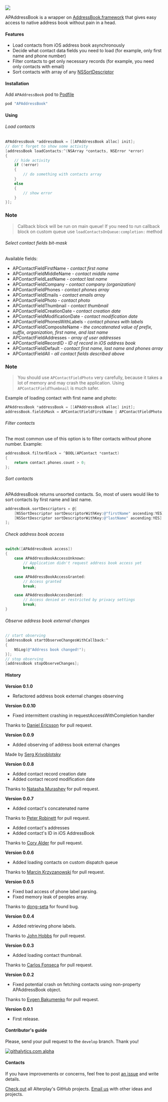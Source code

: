 <img src="https://dl.dropboxusercontent.com/u/2334198/APAddressBook-git-teaser.png">

APAddressBook is a wrapper on [AddressBook.framework](https://developer.apple.com/library/ios/documentation/AddressBook/Reference/AddressBook_iPhoneOS_Framework/_index.html) that gives easy access to native address book without pain in a head.

#### Features
* Load contacts from iOS address book asynchronously
* Decide what contact data fields you need to load (for example, only first name and phone number)
* Filter contacts to get only necessary records (for example, you need only contacts with email)
* Sort contacts with array of any [NSSortDescriptor](https://developer.apple.com/library/mac/documentation/cocoa/reference/foundation/classes/NSSortDescriptor_Class/Reference/Reference.html)

#### Installation
Add `APAddressBook` pod to [Podfile](http://guides.cocoapods.org/syntax/podfile.html)
```ruby
pod "APAddressBook"
```

#### Using

###### Load contacts
```objective-c
APAddressBook *addressBook = [[APAddressBook alloc] init];
// don't forget to show some activity
[addressBook loadContacts:^(NSArray *contacts, NSError *error)
{
    // hide activity
    if (!error)
    {
        // do something with contacts array
    }
    else
    {
        // show error
    }
}];
```

### Note
> Callback block will be run on main queue! If you need to run callback block on custom queue use `loadContactsOnQueue:completion:` method

###### Select contact fields bit-mask
Available fields:
* APContactFieldFirstName - *contact first name*
* APContactFieldMiddleName - *contact middle name*
* APContactFieldLastName - *contact last name*
* APContactFieldCompany - *contact company (organization)*
* APContactFieldPhones - *contact phones array*
* APContactFieldEmails - *contact emails array*
* APContactFieldPhoto - *contact photo*
* APContactFieldThumbnail - *contact thumbnail*
* APContactFieldCreationDate - *contact creation date*
* APContactFieldModificationDate - *contact modification date*
* APContactFieldPhonesWithLabels - *contact phones with labels*
* APContactFieldCompositeName - *the concatenated value of prefix, suffix, organization, first name, and last name*
* APContactFieldAddresses - *array of user addresses*
* APContactFieldRecordID - *ID of record in iOS address book*
* APContactFieldDefault - *contact first name, last name and phones array*
* APContactFieldAll - *all contact fields described above*


### Note
> You should use `APContactFieldPhoto` very carefully, because it takes a lot of memory and may crash the application. Using `APContactFieldThumbnail` is much safer.

Example of loading contact with first name and photo:
```objective-c
APAddressBook *addressBook = [[APAddressBook alloc] init];
addressBook.fieldsMask = APContactFieldFirstName | APContactFieldPhoto;
```

###### Filter contacts
The most common use of this option is to filter contacts without phone number. Example:
```objective-c
addressBook.filterBlock = ^BOOL(APContact *contact)
{
    return contact.phones.count > 0;
};
```

###### Sort contacts
APAddressBook returns unsorted contacts. So, most of users would like to sort contacts by first name and last name.
```objective-c
addressBook.sortDescriptors = @[
    [NSSortDescriptor sortDescriptorWithKey:@"firstName" ascending:YES],
    [NSSortDescriptor sortDescriptorWithKey:@"lastName" ascending:YES]
];
```

###### Check address book access
```objective-c
switch([APAddressBook access])
{
    case APAddressBookAccessUnknown:
        // Application didn't request address book access yet
        break;

    case APAddressBookAccessGranted:
        // Access granted
        break;

    case APAddressBookAccessDenied:
        // Access denied or restricted by privacy settings
        break;
}
```

###### Observe address book external changes
```objective-c
// start observing
[addressBook startObserveChangesWithCallback:^
{
    NSLog(@"Address book changed!");
}];
// stop observing
[addressBook stopObserveChanges];
```

#### History

**Version 0.1.0**
* Refactored address book external changes observing

**Version 0.0.10**
* Fixed intermittent crashing in requestAccessWithCompletion handler

Thanks to [Daniel Ericsson](https://github.com/monowerker) for pull request.

**Version 0.0.9**
* Added observing of address book external changes

Made by [Serg Krivoblotsky](https://github.com/Krivoblotsky)

**Version 0.0.8**
* Added contact record creation date
* Added contact record modification date

Thanks to [Natasha Murashev](https://github.com/NatashaTheRobot) for pull request.

**Version 0.0.7**
* Added contact's concatenated name

Thanks to [Peter Robinett](https://github.com/pr1001) for pull request.

* Added contact's addresses
* Added contact's ID in iOS AddressBook

Thanks to [Cory Alder](https://github.com/coryalder) for pull request.

**Version 0.0.6**
* Added loading contacts on custom dispatch queue

Thanks to [Marcin Krzyzanowski](https://github.com/krzak) for pull request.

**Version 0.0.5**
* Fixed bad access of phone label parsing.
* Fixed memory leak of peoples array.

Thanks to [dong-seta](https://github.com/dong-seta) for found bug.

**Version 0.0.4**
* Added retrieving phone labels.

Thanks to [John Hobbs](https://github.com/jmhobbs) for pull request.

**Version 0.0.3**
* Added loading contact thumbnail.

Thanks to [Carlos Fonseca](https://github.com/carlosefonseca) for pull request.

**Version 0.0.2**
* Fixed potential crash on fetching contacts using non-property APAddressBook object.

Thanks to [Evgen Bakumenko](https://github.com/evgenbakumenko) for pull request.

**Version 0.0.1**
* First release.

#### Contributor's guide
Please, send your pull request to the `develop` branch. Thank you!


[![githalytics.com alpha](https://cruel-carlota.pagodabox.com/b3f8691205854e15dcfebe3fc2ed599e "githalytics.com")](http://githalytics.com/Alterplay/APAddressBook)

#### Contacts

If you have improvements or concerns, feel free to post [an issue](https://github.com/Alterplay/APAddressBook/issues) and write details.

[Check out](https://github.com/Alterplay) all Alterplay's GitHub projects.
[Email us](mailto:hello@alterplay.com?subject=From%20GitHub%20APAddressBook) with other ideas and projects.
